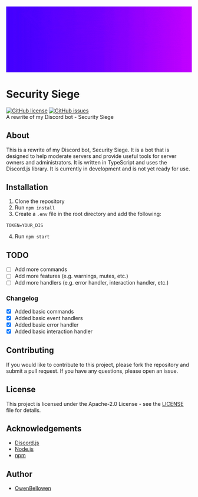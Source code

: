 ![Security Siege](./assets/Security%20Siege.gif)

# Security Siege

[![GitHub license](https://img.shields.io/github/license/OwenBellowen/security-siege)](https://github.com/OwenBellowen/security-siege-next/blob/main/LICENSE)  [![GitHub issues](https://img.shields.io/github/issues/OwenBellowen/security-siege)](https://github.com/OwenBellowen/security-siege-next/issues)  
A rewrite of my Discord bot - Security Siege

## About
This is a rewrite of my Discord bot, Security Siege. It is a bot that is designed to help moderate servers and provide useful tools for server owners and administrators. It is written in TypeScript and uses the Discord.js library. It is currently in development and is not yet ready for use.

## Installation

1. Clone the repository
2. Run `npm install`
3. Create a `.env` file in the root directory and add the following:

```
TOKEN=YOUR_DIS
```
4. Run `npm start`

## TODO

- [ ] Add more commands
- [ ] Add more features (e.g. warnings, mutes, etc.)
- [ ] Add more handlers (e.g. error handler, interaction handler, etc.)

### Changelog

- [x] Added basic commands
- [x] Added basic event handlers
- [x] Added basic error handler
- [x] Added basic interaction handler

## Contributing

If you would like to contribute to this project, please fork the repository and submit a pull request. If you have any questions, please open an issue.

## License

This project is licensed under the Apache-2.0 License - see the [LICENSE](LICENSE) file for details.

## Acknowledgements

- [Discord.js](https://discord.js.org)
- [Node.js](https://nodejs.org)
- [npm](https://npmjs.com)

## Author

- [OwenBellowen](https://github.com/OwenBellowen)
